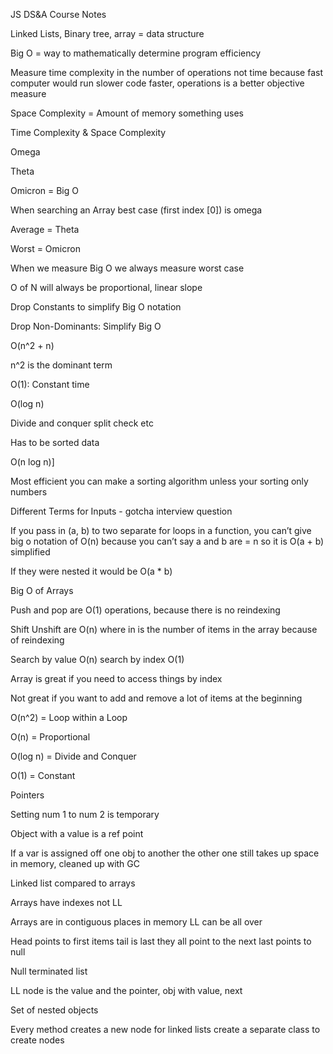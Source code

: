 JS DS&A Course Notes

Linked Lists, Binary tree, array = data structure

Big O = way to mathematically determine program efficiency

Measure time complexity in the number of operations not time because fast computer would run slower code faster, operations is a better objective measure

Space Complexity = Amount of memory something uses

Time Complexity & Space Complexity

Omega

Theta

Omicron = Big O

When searching an Array best case (first index [0]) is omega

Average = Theta

Worst = Omicron

When we measure Big O we always measure worst case

O of N will always be proportional, linear slope

Drop Constants to simplify Big O notation


Drop Non-Dominants: Simplify Big O


O(n^2 + n)

n^2 is the dominant term


O(1): Constant time


O(log n)

Divide and conquer split check etc

Has to be sorted data

O(n log n)]

Most efficient you can make a sorting algorithm unless your sorting only numbers

Different Terms for Inputs - gotcha interview question

If you pass in (a, b) to two separate for loops in a function, you can’t give big o notation of O(n) because you can’t say a and b are = n so it is O(a + b) simplified

If they were nested it would be O(a * b)


Big O of Arrays

Push and pop are O(1) operations, because there is no reindexing

Shift Unshift are O(n) where in is the number of items in the array because of reindexing

Search by value O(n) search by index O(1)

Array is great if you need to access things by index

Not great if you want to add and remove a lot of items at the beginning

O(n^2) = Loop within a Loop

O(n) = Proportional

O(log n) = Divide and Conquer

O(1) = Constant



Pointers

Setting num 1 to num 2 is temporary

Object with a value is a ref point

If a var is assigned off one obj to another the other one still takes up space in memory, cleaned up with GC


Linked list compared to arrays

Arrays have indexes not LL

Arrays are in contiguous places in memory LL can be all over

Head points to first items tail is last they all point to the next last points to null

Null terminated list

LL node is the value and the pointer, obj with value, next

Set of nested objects

Every method creates a new node for linked lists create a separate class to create nodes
